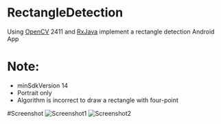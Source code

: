 # RectangleDetection
Using [OpenCV](http://opencv.org) 2411 and [RxJava](https://github.com/ReactiveX/RxJava) implement a rectangle detection Android App

# Note:
* minSdkVersion 14
* Portrait only
* Algorithm is incorrect to draw a rectangle with four-point

#Screenshot
![Screenshot1](https://dl.getdropbox.com/s/pvowb6np8uss82o/RD1.png)
![Screenshot2](https://dl.getdropbox.com/s/tjacas7nsske94y/RD2.png)

